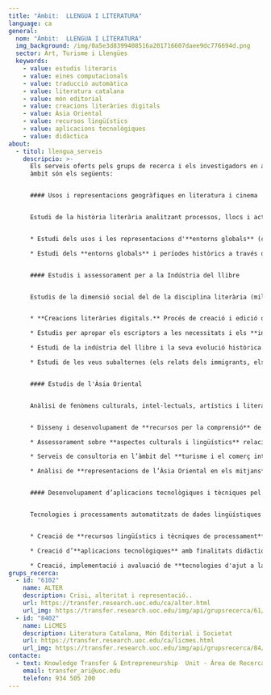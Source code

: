 ```yaml
---
title: "Àmbit:  LLENGUA I LITERATURA"
language: ca
general:
  nom: "Àmbit:  LLENGUA I LITERATURA"
  img_background: /img/0a5e3d8399408516a201716607daee9dc776694d.png
  sector: Art, Turisme i Llengües
  keywords:
    - value: estudis literaris
    - value: eines computacionals
    - value: traducció automàtica
    - value: literatura catalana
    - value: món editorial
    - value: creacions literàries digitals
    - value: Àsia Oriental
    - value: recursos lingüístics
    - value: aplicacions tecnològiques
    - value: didàctica
about:
  - titol: llengua_serveis
    descripcio: >-
      Els serveis oferts pels grups de recerca i els investigadors en aquest
      àmbit són els següents: 


      #### Usos i representacions geogràfiques en literatura i cinema


      Estudi de la història literària analitzant processos, llocs i actors literaris a una escala local i global:


      * Estudi dels usos i les representacions d'**entorns globals** (ciutats, regions, rius, mars i oceans) **en el cinema.**

      * Estudi dels **entorns globals** i períodes històrics a través de la **novel·la i la literatura.**


      #### Estudis i assessorament per a la Indústria del llibre


      Estudis de la dimensió social del de la disciplina literària (millora de l'entesa del seu consum, connexió de la literatura amb el món acadèmic, promoció de la lectura, etc.) i suport en la creació literària digital:


      * **Creacions literàries digitals.** Procés de creació i edició d'obres amb l'aplicació de noves tecnologies. 

      * Estudis per apropar els escriptors a les necessitats i els **interessos dels perfils de lectors actuals.**

      * Estudi de la indústria del llibre i la seva evolució històrica.

      * Estudi de les veus subalternes (els relats dels immigrants, els refugiats i les víctimes de conflictes) segons una visió de contingut textual i segons les publicacions editorials.


      #### Estudis de l'Àsia Oriental


      Anàlisi de fenòmens culturals, intel·lectuals, artístics i literaris relacionats amb l'Àsia Oriental.


      * Disseny i desenvolupament de **recursos per la comprensió** de les societats de l’Àsia oriental i fenòmens vinculats.

      * Assessorament sobre **aspectes culturals i lingüístics** relacionats amb l’Àsia Oriental.

      * Serveis de consultoria en l’àmbit del **turisme i el comerç internacional** a l’Àsia Oriental.

      * Anàlisi de **representacions de l’Àsia Oriental en els mitjans** d’Occident (literatura, cinema, publicitat, etc.)


      #### Desenvolupament d’aplicacions tecnològiques i tècniques pel processament automàtic del llenguatge, l'anàlisi del discurs i el suport a la traducció


      Tecnologies i processaments automatitzats de dades lingüístiques amb finalitats didàctiques i per la millora de la comprensió i traducció de textos.


      * Creació de **recursos lingüístics i tècniques de processament** computacional del llenguatge

      * Creació d’**aplicacions tecnològiques** amb finalitats didàctiques

      * Creació, implementació i avaluació de **tecnologies d'ajut a la traducció** (traducció automàtica, traducció assistida per ordinador)
grups_recerca:
  - id: "6102"
    name: ALTER
    description: Crisi, alteritat i representació..
    url: https://transfer.research.uoc.edu/ca/alter.html
    url_img: https://transfer.research.uoc.edu/img/api/grupsrecerca/61/image/1576236141533
  - id: "8402"
    name: LiCMES
    description: Literatura Catalana, Món Editorial i Societat
    url: https://transfer.research.uoc.edu/ca/licmes.html
    url_img: https://transfer.research.uoc.edu/img/api/grupsrecerca/84/image/1576237395373
contacte:
  - text: Knowledge Transfer & Entrepreneurship  Unit - Àrea de Recerca i Innovació
    email: transfer_ari@uoc.edu
    telefon: 934 505 200
---
```

